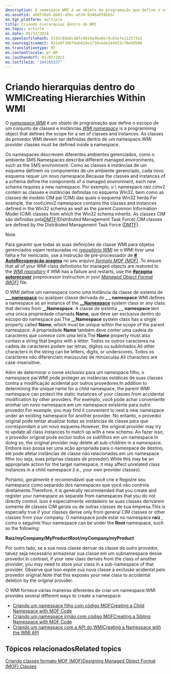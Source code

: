 ```yaml
---
description: O namespace WMI é um objeto de programação que define o escopo de um conjunto de classes e instâncias. As classes do provedor WMI devem ser definidas dentro de um namespace.
ms.assetid: a00f26e6-bb81-45bc-a530-9346a074bb3c
ms.tgt_platform: multiple
title: Criando hierarquias dentro do WMI
ms.topic: article
ms.date: 05/31/2018
ms.openlocfilehash: 5743c8da8c40fc0419a96a8ec9c65e7e112573a3
ms.sourcegitcommit: 831e8f3db78ab820e1710cede244553c70e50500
ms.translationtype: MT
ms.contentlocale: pt-BR
ms.lasthandoff: 01/07/2021
ms.locfileid: "104165337"
---
```

# <a name="creating-hierarchies-within-wmi"></a><span data-ttu-id="acd72-104">Criando hierarquias dentro do WMI</span><span class="sxs-lookup"><span data-stu-id="acd72-104">Creating Hierarchies Within WMI</span></span>

<span data-ttu-id="acd72-105">O [*namespace WMI*](gloss-n.md) é um objeto de programação que define o escopo de um conjunto de classes e instâncias.</span><span class="sxs-lookup"><span data-stu-id="acd72-105">[*WMI namespace*](gloss-n.md) is a programming object that defines the scope for a set of classes and instances.</span></span> <span data-ttu-id="acd72-106">As classes do provedor WMI devem ser definidas dentro de um namespace.</span><span class="sxs-lookup"><span data-stu-id="acd72-106">WMI provider classes must be defined inside a namespace.</span></span>

<span data-ttu-id="acd72-107">Os namespaces descrevem diferentes ambientes gerenciados, como o ambiente SMS.</span><span class="sxs-lookup"><span data-stu-id="acd72-107">Namespaces describe different managed environments, such as the SMS environment.</span></span> <span data-ttu-id="acd72-108">Como as classes e instâncias de um esquema definem os componentes de um ambiente gerenciado, cada novo esquema requer um novo namespace.</span><span class="sxs-lookup"><span data-stu-id="acd72-108">Because the classes and instances of a schema define the components of a managed environment, each new schema requires a new namespace.</span></span> <span data-ttu-id="acd72-109">Por exemplo, o \\ namespace raiz cimv2 contém as classes e instâncias definidas no esquema Win32, bem como as classes de modelo CIM pai (CIM) das quais o esquema Win32 herda.</span><span class="sxs-lookup"><span data-stu-id="acd72-109">For example, the root\\cimv2 namespace contains the classes and instances defined in the Win32 schema as well as the parent Common Information Model (CIM) classes from which the Win32 schema inherits.</span></span> <span data-ttu-id="acd72-110">As classes CIM são definidas pela[DMTF](https://www.dmtf.org/home)(Distributed Management Task Force).</span><span class="sxs-lookup"><span data-stu-id="acd72-110">CIM classes are defined by the Distributed Management Task Force ([DMTF](https://www.dmtf.org/home)).</span></span>

> [!Note]  
> <span data-ttu-id="acd72-111">Para garantir que todas as suas definições de classe WMI para objetos gerenciados sejam restauradas no [*repositório WMI*](gloss-w.md) se o WMI tiver uma falha e for reiniciado, use a instrução de pré-processador de [**\# AutoRecuperação pragma**](pragma-autorecover.md) no seu arquivo [*formato MOF (MOF)*](gloss-m.md) .</span><span class="sxs-lookup"><span data-stu-id="acd72-111">To ensure that all of your WMI class definitions for managed objects are restored to the [*WMI repository*](gloss-w.md) if WMI has a failure and restarts, use the [**\#pragma autorecover**](pragma-autorecover.md) preprocessor instruction in your [*Managed Object Format (MOF)*](gloss-m.md) file.</span></span>

 

<span data-ttu-id="acd72-112">O WMI define um namespace como uma instância da classe de sistema de [**\_ \_ namespace**](--namespace.md) ou qualquer classe derivada do **\_ \_ namespace**.</span><span class="sxs-lookup"><span data-stu-id="acd72-112">WMI defines a namespace as an instance of the [**\_\_Namespace**](--namespace.md) system class or any class that derives from **\_\_Namespace**.</span></span> <span data-ttu-id="acd72-113">A classe de sistema **\_ \_ namespace** tem uma única propriedade chamada **Name**, que deve ser exclusiva dentro do escopo do namespace pai.</span><span class="sxs-lookup"><span data-stu-id="acd72-113">The **\_\_Namespace** system class has a single property called **Name**, which must be unique within the scope of the parent namespace.</span></span> <span data-ttu-id="acd72-114">A propriedade **Name** também deve conter uma cadeia de caracteres que comece com uma letra.</span><span class="sxs-lookup"><span data-stu-id="acd72-114">The **Name** property must also contain a string that begins with a letter.</span></span> <span data-ttu-id="acd72-115">Todos os outros caracteres na cadeia de caracteres podem ser letras, dígitos ou sublinhados.</span><span class="sxs-lookup"><span data-stu-id="acd72-115">All other characters in the string can be letters, digits, or underscores.</span></span> <span data-ttu-id="acd72-116">Todos os caracteres não diferenciam maiúsculas de minúsculas.</span><span class="sxs-lookup"><span data-stu-id="acd72-116">All characters are case-insensitive.</span></span>

<span data-ttu-id="acd72-117">Além de determinar o nome exclusivo para um namespace filho, o namespace pai WMI pode proteger as instâncias estáticas de suas classes contra a modificação acidental por outros provedores.</span><span class="sxs-lookup"><span data-stu-id="acd72-117">In addition to determining the unique name for a child namespace, the parent WMI namespace can protect the static instances of your classes from accidental modification by other providers.</span></span> <span data-ttu-id="acd72-118">Por exemplo, você pode achar conveniente aninhar um novo namespace em um namespace existente para outro provedor.</span><span class="sxs-lookup"><span data-stu-id="acd72-118">For example, you may find it convenient to nest a new namespace under an existing namespace for another provider.</span></span> <span data-ttu-id="acd72-119">No entanto, o provedor original pode tentar atualizar todas as instâncias de classe para que correspondam a um novo esquema.</span><span class="sxs-lookup"><span data-stu-id="acd72-119">However, the original provider may try to update all class instances to match up with a new schema.</span></span> <span data-ttu-id="acd72-120">Ao fazer isso, o provedor original pode excluir todos os subfilhos em um namespace.</span><span class="sxs-lookup"><span data-stu-id="acd72-120">In doing so, the original provider may delete all sub-children in a namespace.</span></span> <span data-ttu-id="acd72-121">Embora isso possa ser uma ação apropriada para o namespace de destino, ele pode afetar instâncias de classe não relacionadas em um namespace filho (ou seja, suas próprias classes de provedor).</span><span class="sxs-lookup"><span data-stu-id="acd72-121">While this may be an appropriate action for the target namespace, it may affect unrelated class instances in a child namespace (i.e., your own provider classes).</span></span>

<span data-ttu-id="acd72-122">Portanto, geralmente é recomendável que você crie e Registre seu namespace como separado dos namespaces que você não controla diretamente.</span><span class="sxs-lookup"><span data-stu-id="acd72-122">Therefore, it is generally recommended that you create and register your namespace as separate from namespaces that you do not directly control.</span></span> <span data-ttu-id="acd72-123">Isso é especialmente verdadeiro se suas classes derivarem somente de classes CIM gerais ou de outras classes de sua empresa.</span><span class="sxs-lookup"><span data-stu-id="acd72-123">This is especially true if your classes derive only from general CIM classes or other classes from your company.</span></span> <span data-ttu-id="acd72-124">O namespace pode estar no namespace **raiz** , como o seguinte:</span><span class="sxs-lookup"><span data-stu-id="acd72-124">Your namespace can be under the **Root** namespace, such as the following:</span></span>

<span data-ttu-id="acd72-125">**Raiz/myCompany/MyProduct**</span><span class="sxs-lookup"><span data-stu-id="acd72-125">**Root/myCompany/myProduct**</span></span>

<span data-ttu-id="acd72-126">Por outro lado, se a sua nova classe derivar da classe de outro provedor, talvez seja necessário armazenar sua classe em um subnamespace desse provedor.</span><span class="sxs-lookup"><span data-stu-id="acd72-126">In contrast, if your new class derives from the class of another provider, you may need to store your class in a sub-namespace of that provider.</span></span> <span data-ttu-id="acd72-127">Observe que isso expõe sua nova classe à exclusão acidental pelo provedor original.</span><span class="sxs-lookup"><span data-stu-id="acd72-127">Note that this exposes your new class to accidental deletion by the original provider.</span></span>

<span data-ttu-id="acd72-128">O WMI fornece várias maneiras diferentes de criar um namespace:</span><span class="sxs-lookup"><span data-stu-id="acd72-128">WMI provides several different ways to create a namespace:</span></span>

-   [<span data-ttu-id="acd72-129">Criando um namespace filho com código MOF</span><span class="sxs-lookup"><span data-stu-id="acd72-129">Creating a Child Namespace with MOF Code</span></span>](creating-a-child-namespace-with-mof-code.md)
-   [<span data-ttu-id="acd72-130">Criando um namespace irmão com código MOF</span><span class="sxs-lookup"><span data-stu-id="acd72-130">Creating a Sibling Namespace with MOF Code</span></span>](creating-a-sibling-namespace-with-mof-code.md)
-   [<span data-ttu-id="acd72-131">Criando um namespace com a API do WMI</span><span class="sxs-lookup"><span data-stu-id="acd72-131">Creating a Namespace with the WMI API</span></span>](creating-a-namespace-with-the-wmi-api.md)

## <a name="related-topics"></a><span data-ttu-id="acd72-132">Tópicos relacionados</span><span class="sxs-lookup"><span data-stu-id="acd72-132">Related topics</span></span>

<dl> <dt>

[<span data-ttu-id="acd72-133">Criando classes formato MOF (MOF)</span><span class="sxs-lookup"><span data-stu-id="acd72-133">Designing Managed Object Format (MOF) Classes</span></span>](designing-managed-object-format--mof--classes.md)
</dt> </dl>

 

 



